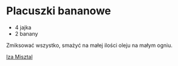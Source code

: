 # Placuszki bananowe

* 4 jajka
* 2 banany

Zmiksować wszystko, smażyć na małej ilości oleju na małym ogniu.

[Iza Misztal](https://www.izamisztal.pl/2021/04/21/placuszki-bananowe-tylko-dwa-skladniki/)
